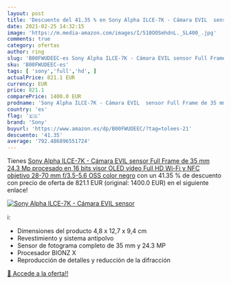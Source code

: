```yaml
---
layout: post
title: 'Descuento del 41.35 % en Sony Alpha ILCE-7K - Cámara EVIL  sensor'
date: 2021-02-25 14:32:15
image: 'https://m.media-amazon.com/images/I/510OOSmhdnL._SL400_.jpg'
comments: true
category: ofertas
author: ring
slug: 'B00FWUDEEC-es Sony Alpha ILCE-7K - Cámara EVIL sensor Full Frame de 35...'
sku: 'B00FWUDEEC-es'
tags: [ 'sony','full','hd', ]
actualPrice: 821.1 EUR
currency: EUR
price: 821.1
comparePrice: 1400.0 EUR
prodname: 'Sony Alpha ILCE-7K - Cámara EVIL  sensor Full Frame de 35 mm  24.3 Mp  procesado en 16 bits  visor OLED  vídeo Full HD  Wi-Fi y NFC  objetivo 28-70 mm f/3.5-5.6 OSS   color negro'
country: 'es'
flag: '🇪🇸'
brand: 'Sony'
buyurl: 'https://www.amazon.es/dp/B00FWUDEEC/?tag=tolees-21'
descuento: '41.35'
average: '792.486896551724'
---
```


Tienes [Sony Alpha ILCE-7K - Cámara EVIL  sensor Full Frame de 35 mm  24.3 Mp  procesado en 16 bits  visor OLED  vídeo Full HD  Wi-Fi y NFC  objetivo 28-70 mm f/3.5-5.6 OSS   color negro](https://www.amazon.es/dp/B00FWUDEEC/?tag=tolees-21) con un 41.35 % de descuento con precio de oferta de 821.1 EUR (original: 1400.0 EUR) en el siguiente enlace!

[![Sony Alpha ILCE-7K - Cámara EVIL  sensor](https://m.media-amazon.com/images/I/510OOSmhdnL._SL400_.jpg)](https://www.amazon.es/dp/B00FWUDEEC/?tag=tolees-21)

ℹ️:

- Dimensiones del producto 4,8 x 12,7 x 9,4 cm
- Revestimiento y sistema antipolvo
- Sensor de fotograma completo de 35 mm y 24.3 MP
- Procesador BIONZ X
- Reproducción de detalles y reducción de la difracción

[🛒 Accede a la oferta!!](https://www.amazon.es/dp/B00FWUDEEC/?tag=tolees-21)

